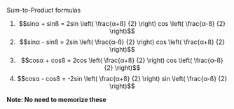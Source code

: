 Sum-to-Product formulas
1. $$sinα + sinß = 2sin \left( \frac{α+ß} {2} \right) cos \left( \frac{α-ß} {2} \right)$$
2. $$sinα - sinß = 2sin \left( \frac{α-ß} {2} \right) cos \left( \frac{α+ß} {2} \right)$$
3. $$cosα + cosß = 2cos \left( \frac{α+ß} {2} \right) cos \left( \frac{α-ß} {2} \right)$$
4. $$cosα - cosß = -2sin \left( \frac{α+ß} {2} \right) sin \left( \frac{α-ß} {2} \right)$$

**Note: No need to memorize these**
